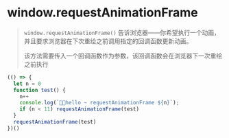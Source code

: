 # window.requestAnimationFrame

> `window.requestAnimationFrame()` 告诉浏览器——你希望执行一个动画，并且要求浏览器在下次重绘之前调用指定的回调函数更新动画。
>
> 该方法需要传入一个回调函数作为参数，该回调函数会在浏览器下一次重绘之前执行

```js
(() => {
  let n = 0
  function test() {
    n++
    console.log(`🚀🚀hello ~ requestAnimationFrame ${n}`);
    if (n < 11) requestAnimationFrame(test)
  }
  requestAnimationFrame(test)
})()
```
